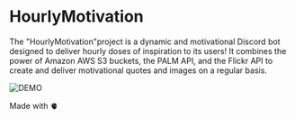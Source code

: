 # HourlyMotivation
The "HourlyMotivation"project is a dynamic and motivational Discord bot designed to deliver hourly doses of inspiration to its users! It combines the power of Amazon AWS S3 buckets, the PALM API, and the Flickr API to create and deliver motivational quotes and images on a regular basis.

![DEMO](https://images-ext-2.discordapp.net/external/U-TMPBpVyaQe9TNWho1vLbZ9_3hGsf8sAnrKyY399EE/%3FAWSAccessKeyId%3DAKIAQ35GJGKSZG7NVZHB%26Signature%3DG0yj7KKlfvtZhdr0GtTTEvf2uAE%253D%26Expires%3D2013272990/https/hourlymotivationbgimg.s3.amazonaws.com/2023-10-21%252011%253A29%253A46.443504.png?width=726&height=485)


Made with 🫀
